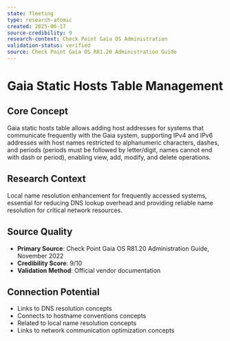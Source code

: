 ```yaml
---
state: fleeting
type: research-atomic
created: 2025-06-17
source-credibility: 9
research-context: Check Point Gaia OS Administration
validation-status: verified
source: Check Point Gaia OS R81.20 Administration Guide
---
```


# Gaia Static Hosts Table Management

## Core Concept
Gaia static hosts table allows adding host addresses for systems that communicate frequently with the Gaia system, supporting IPv4 and IPv6 addresses with host names restricted to alphanumeric characters, dashes, and periods (periods must be followed by letter/digit, names cannot end with dash or period), enabling view, add, modify, and delete operations.

## Research Context
Local name resolution enhancement for frequently accessed systems, essential for reducing DNS lookup overhead and providing reliable name resolution for critical network resources.

## Source Quality
- **Primary Source**: Check Point Gaia OS R81.20 Administration Guide, November 2022
- **Credibility Score**: 9/10
- **Validation Method**: Official vendor documentation

## Connection Potential
- Links to DNS resolution concepts
- Connects to hostname conventions concepts
- Related to local name resolution concepts
- Links to network communication optimization concepts